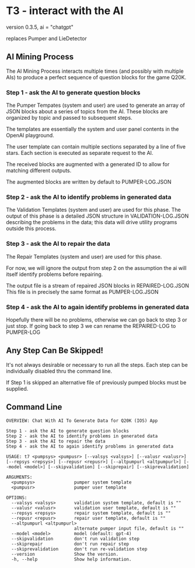 #  T3 - interact with the AI

version  0.3.5, ai = "chatgpt"

replaces Pumper and LieDetector

## AI Mining Process

The AI Mining Process interacts multiple times (and possibly with multiple AIs) to produce a perfect sequence of question blocks for the game Q20K.

### Step 1 - ask the AI to generate question blocks

The Pumper Tempates (system and user) are used to generate an array of JSON blocks about a series of topics from the AI. These blocks are organized by topic and passed to subsequent steps. 

The templates are essentially the system and user panel contents in the OpenAI playground.

The user template can contain multiple sections separated by a line of five stars. Each section is executed as separate request to the AI.

The received blocks are augmented with a generated ID to allow for matching different outputs. 

The augmented blocks are written by default to PUMPER-LOG.JSON

### Step 2 - ask the AI to identify problems in generated data

The Validation Templates (system and user) are used for this phase. The output of this phase is a detailed JSON structure in VALIDATION-LOG.JSON describing the problems in the data; this data will drive utility programs outside this process.

### Step 3 - ask the AI to repair the data

The Repair Templates (system and user) are used for this phase.

For now, we will ignore the output from step 2 on the assumption the ai will itself identify  problems before repairing.

The output file is a stream of repaired JSON blocks in REPAIRED-LOG.JSON 
This file is in precisely the same format as PUMPER-LOG.JSON

### Step 4 - ask the AI to again identify problems in generated data

Hopefully there will be no problems, otherwise we can go back to step 3 or just stop. If going back to step 3 we can rename the REPAIRED-LOG to PUMPER-LOG

## Any Step Can Be Skipped!

It's not always desirable or necessary to run all the steps. Each step can be individually disabled thru the command line.

If Step 1 is skipped an alternative file of previously pumped blocks must be supplied.


## Command Line 
```
OVERVIEW: Chat With AI To Generate Data for Q20K (IOS) App

Step 1 - ask the AI to generate question blocks
Step 2 - ask the AI to identify problems in generated data
Step 3 - ask the AI to repair the data
Step 4 - ask the AI to again identify problems in generated data

USAGE: t7 <pumpsys> <pumpusr> [--valsys <valsys>] [--valusr <valusr>] [--repsys <repsys>] [--repusr <repusr>] [--altpumpurl <altpumpurl>] [--model <model>] [--skipvalidation] [--skiprepair] [--skiprevalidation]

ARGUMENTS:
  <pumpsys>               pumper system template
  <pumpusr>               pumper user template

OPTIONS:
  --valsys <valsys>       validation system template, default is ""
  --valusr <valusr>       validation user template, default is ""
  --repsys <repsys>       repair system template, default is ""
  --repusr <repusr>       repair user template, default is ""
  --altpumpurl <altpumpurl>
                          alternate pumper input file, default is ""
  --model <model>         model (default: gpt-4)
  --skipvalidation        don't run validation step
  --skiprepair            don't run repair step
  --skiprevalidation      don't run re-validation step
  --version               Show the version.
  -h, --help              Show help information.
  ```
